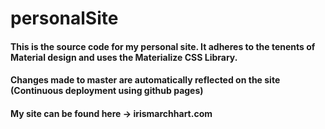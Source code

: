 # personalSite

#### This is the source code for my personal site. It adheres to the tenents of Material design and uses the Materialize CSS Library.
#### Changes made to master are automatically reflected on the site (Continuous deployment using github pages)
#### My site can be found here -> irismarchhart.com
